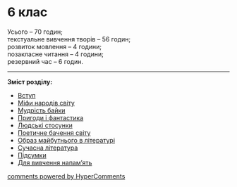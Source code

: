 <div id="hypercomments_widget" class="js-hypercomments-widget invisible"></div>

# 6 клас

Усього – 70 годин; <br>
текстуальне вивчення творів – 56 годин; <br>
розвиток мовлення – 4 години; <br>
позакласне читання – 4 години; <br>
резервний час – 6 годин. 

<hr>
<b>Зміст розділу:</b><br>

<ul class="articles" type="disc">
    <li><a href="./vstup.md">Вступ</a></li>
    <li><a href="./mify_narodyv_svytu.md">Міфи народів світу</a></li>
    <li><a href="./mudryst_bayky.md">Мудрість байки</a></li>
    <li><a href="./prygody_ta_fantastyka.md">Пригоди і фантастика</a></li>
    <li><a href="./ludsky_stosunky.md">Людські стосунки</a></li>
    <li><a href="./poetychne_bakhennya_svytu.md">Поетичне бачення світу</a></li>
    <li><a href="./obraz_maybutnogo_v_lyteratury.md">Образ майбутнього в літературі</a></li>
    <li><a href="./suchasna_lyteratura.md">Сучасна література</a></li>
    <li><a href="./pydsumky.md">Підсумки</a></li>
    <li><a href="./na_pamyat.md">Для вивчення напам’ять</a></li>
</ul>

<div class="js-hypercomments-container">
<a href="http://hypercomments.com" class="hc-link" title="comments widget">comments powered by HyperComments</a>
</div>